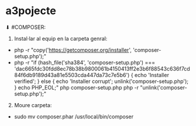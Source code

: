 # a3pojecte
⬇ #COMPOSER:
1) Instal·lar al equip en la carpeta genral:
- php -r "copy('https://getcomposer.org/installer', 'composer-setup.php');"
 - php -r "if (hash_file('sha384', 'composer-setup.php') === 'dac665fdc30fdd8ec78b38b9800061b4150413ff2e3b6f88543c636f7cd84f6db9189d43a81e5503cda447da73c7e5b6') 
  { echo 'Installer verified'; } else { echo 'Installer corrupt'; unlink('composer-setup.php'); } echo PHP_EOL;"
  php composer-setup.php
  php -r "unlink('composer-setup.php');"

2) Moure carpeta:
- sudo mv composer.phar /usr/local/bin/composer

